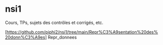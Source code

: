 # nsi1
Cours, TPs, sujets des contrôles et corrigés, etc.

[https://github.com/piphi2/nsi1/tree/main/Repr%C3%A9sentation%20des%20donn%C3%A9es] Repr_donnees
